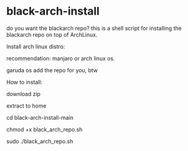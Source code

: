 # black-arch-install
do you want the blackarch repo? this is a shell script for installing the blackarch repo on top of ArchLinux.

Install arch linux distro:

recommendation: manjaro or arch linux os.

garuda os add the repo for you, btw

How to install: 

download zip 

extract to home 

cd black-arch-install-main

chmod +x black_arch_repo.sh

sudo ./black_arch_repo.sh


